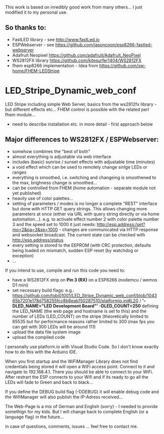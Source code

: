 This work is based on inredibly good work from many others... I just modified it to my personal use.

So thanks to:
-------------
   - FastLED library - see http://www.fastLed.io
   - ESPWebserver - see https://github.com/jasoncoon/esp8266-fastled-webserver
   - Adafruit Neopixel https://github.com/adafruit/Adafruit_NeoPixel
   - WS2812FX library https://github.com/kitesurfer1404/WS2812FX
   - fhem esp8266 implementation - Idea from https://github.com/sw-home/FHEM-LEDStripe 

# LED_Stripe_Dynamic_web_conf
LED Stripe including simple Web Server, basics from the ws2812fx library - but different effects etc... 
FHEM control is possible with the related perl fhem module...

- need to describe installation etc. in more detail - first approach below

Major differences to WS2812FX / ESPWebserver:
-
- somehow combines the "best of both"
- almost everything is adjustable via web interface
- includes (basic) sunrise / sunset effects with adjustable time (minutes) 
- a void effect which can be used to remotely change sinlge LEDs or ranges
- everything is smoothed, i.e. switching and changeing is smoothened to the max, brighness change is smoothed...
- can be controlled from FHEM (home automation - separate module not yet published)
- heavily use of color palettes...
- setting of parameters / modes is no longer a complete "REST" interface but done with HTTP GET query strings. This allows changing more parameters at once (either via URL with query string directly or via home automation...). e.g. to activate effect number 2 with color palette number 3 and the speed set to 1000 it just needs: http://esp.address:/set?mo=2&pa=3&sp=1000 - changes are communicated via HTTP response and websocket broadcast. The current state can be checked with http://esp.address/status
- every setting is stored to the EEPROM (with CRC protection, defaults being loaded on mismatch, sudden ESP reset (by watchdog or exception)
- ...



If you intend to use, compile and run this code you need to:
- have a WS2812FX strip on **Pin 3 (RX)** on a ESP8266 (nodemcu / wemos D1 mini)
- set necessary build flags: e.g.: https://github.com/tobi01001/LED_Stripe_Dynamic_web_conf/blob/104365b7201e178d758255fcc8b8eab150287510/platformio.ini#L20 / **'-DLED_NAME="LED Development Board"' -DLED_COUNT=250** defining the LED_NAME (the web page and hostname is set to this) and the number of LEDs (LED_COUNT) on the stripe (theoretically limited to 65535 but for performance reasons rather limited to 300 (max fps you can get with 300 LEDs will be around 111)
- upload the data file system image
- upload the compiled code

I personally use platform.io with Visual Studio Code. So I don't know exactly how to do this with the Arduino IDE.

When you first startup and the WiFiManager Library does not find credentials being stored it will open a WiFi access point. Connect to it and navigate to 192.168.4.1. There you should be able to connect to your WiFi. After restrart the ESP connects to your Wifi and if its ready to go all the LEDs will fade to Green and back to black...

If you define the DEBUG build flag (-DDEBUG) it will enable debug code and the WifiManager will also publish the IP-Adress received...

The Web-Page is a mix of German and English (sorry) - I needed to provide somethign for my kids. But I will change back to complete English (or a language flag) in the future...


in case of questions, comments, issues ... feel free to contact me.
